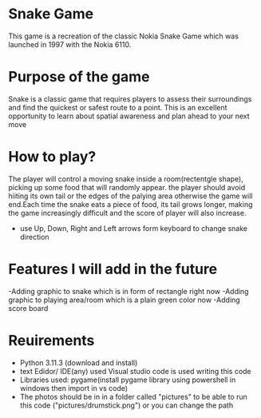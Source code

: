 # Snake Game
This game is a recreation of the classic Nokia Snake Game which was launched in 1997 with the Nokia 6110.


# Purpose of the game
Snake is a classic game that requires players to assess their surroundings and find the quickest or safest route to a point. This is an excellent opportunity to learn about spatial awareness and plan ahead to your next move


# How to play?
The player will control a moving snake inside a room(rectentgle shape), picking up some food that will randomly appear. the player should avoid hiiting its own tail or the edges of the palying area otherwise the game will end.Each time the snake eats a piece of food, its tail grows longer, making the game increasingly difficult and the score of player will also increase.
 - use Up, Down, Right and Left arrows form keyboard to change snake direction


# Features I will add in the future
 
  -Adding graphic to snake which is in form of rectangle right now
  -Adding graphic to playing area/room which is a plain green color now
  -Adding score board


# Reuirements

- Python 3.11.3 (download and install)
- text Edidor/ IDE(any)
     used Visual studio code is used writing this code
- Libraries used:
    pygame(install pygame library using powershell in windows then import in vs code)
 - The photos should be in in a folder called "pictures" to be able to run this code ("pictures/drumstick.png")
 or you can change the path

    
